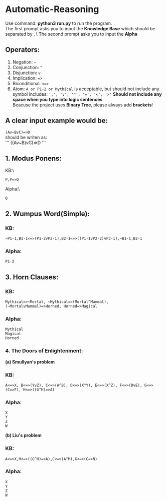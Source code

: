 # Automatic-Reasoning

Use command: **python3 run.py** to run the program.\
The first prompt asks you to input the **Knowledge Base** which should be separated by `,`\ 
The second prompt asks you to input the **Alpha**

## Operators:
1. Negation: `~`
2. Conjunction: `^`
3. Disjunction: `v`
4. Implication: `=>`
5. Biconditional: `<=>`
6. Atom: `A or P1-2 or Mythical` is acceptable, but should not include any symbol includes: `',', 'v', '^', '=', '<', '>'`
**Should not include any space when you type into logic sentences**\
Beacuse the project uses **Binary Tree**, please always add **brackets**!
## A clear input example would be:
`(Av~BvC)=>D`\
should be writen as:\
'''
((Av~B)vC)=>D
'''

## 1. Modus Ponens:
KB:\
```
P,P=>Q
```
Alpha:\
```
Q
```

## 2. Wumpus Word(Simple):
### KB: 
```
~P1-1,B1-1<=>(P1-2vP2-1),B2-1<=>((P1-1vP2-2)vP3-1),~B1-1,B2-1
```
### Alpha: 
```
P1-2
```

## 3. Horn Clauses:
### KB:
```
Mythical=>~Mortal, ~Mythical=>(Mortal^Mammal), (~MortalvMammal)=>Horned, Horned=>Magical
```
### Alpha:
```
Mythical
Magical
Horned
```

### 4. The Doors of Enlightenment:
**(a) Smullyan's problem**
### KB: 
```
A<=>X, B<=>(YvZ), C<=>(A^B), D<=>(X^Y), E<=>(X^Z), F<=>(DvE), G<=>(C=>F), H<=>((G^H)=>A)
```
### Alpha:
```
X
Y
Z
W
```
**(b) Liu's problem**
### KB: 
```
A<=>X,H<=>((G^H)=>A),C<=>(A^M),G<=>(C=>N)
```
### Alpha:
```
X
Y
Z
W
```